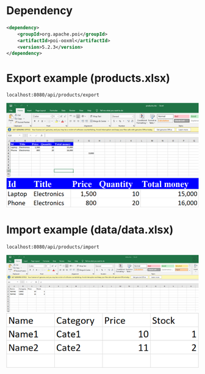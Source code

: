 # Dependency
```xml
<dependency>
    <groupId>org.apache.poi</groupId>
    <artifactId>poi-ooxml</artifactId>
    <version>5.2.3</version>
</dependency>
```

# Export example (products.xlsx)
```shell
localhost:8080/api/products/export
```
![Export.png](data/Export.png)
![img_1.png](img_1.png)

# Import example (data/data.xlsx)
```shell
localhost:8080/api/products/import
```
![Import.png](data/Import.png)
![img.png](img.png)